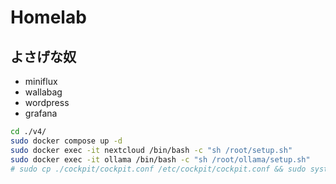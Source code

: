 # Homelab

## よさげな奴

- miniflux
- wallabag
- wordpress
- grafana

```bash
cd ./v4/
sudo docker compose up -d
sudo docker exec -it nextcloud /bin/bash -c "sh /root/setup.sh"
sudo docker exec -it ollama /bin/bash -c "sh /root/ollama/setup.sh"
# sudo cp ./cockpit/cockpit.conf /etc/cockpit/cockpit.conf && sudo systemctl restart cockpit
```
